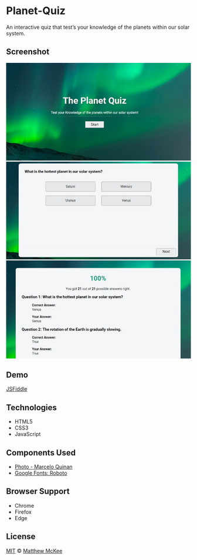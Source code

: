 # Planet-Quiz
An interactive quiz that test’s your knowledge of the planets within our solar system.

## Screenshot
![Enter Info](https://github.com/matthewmck/Planet-Quiz/blob/master/Screenshots/splash.JPG)
![Enter Info](https://github.com/matthewmck/Planet-Quiz/blob/master/Screenshots/quiz.JPG)
![Enter Info](https://github.com/matthewmck/Planet-Quiz/blob/master/Screenshots/result.JPG)

## Demo
[JSFiddle](https://jsfiddle.net/mattmck/7qawfgnk/)

## Technologies
- HTML5
- CSS3
- JavaScript

## Components Used
- [Photo - Marcelo Quinan](https://unsplash.com/photos/R3pUGn5YiTg)
- [Google Fonts: Roboto](https://fonts.google.com/specimen/Roboto)

## Browser Support 
- Chrome
- Firefox
- Edge

## License
[MIT](https://github.com/matthewmck/Planet-Quiz/blob/master/LICENSE) © [Matthew McKee](https://www.linkedin.com/in/matthew-mckee-082b4385/)
